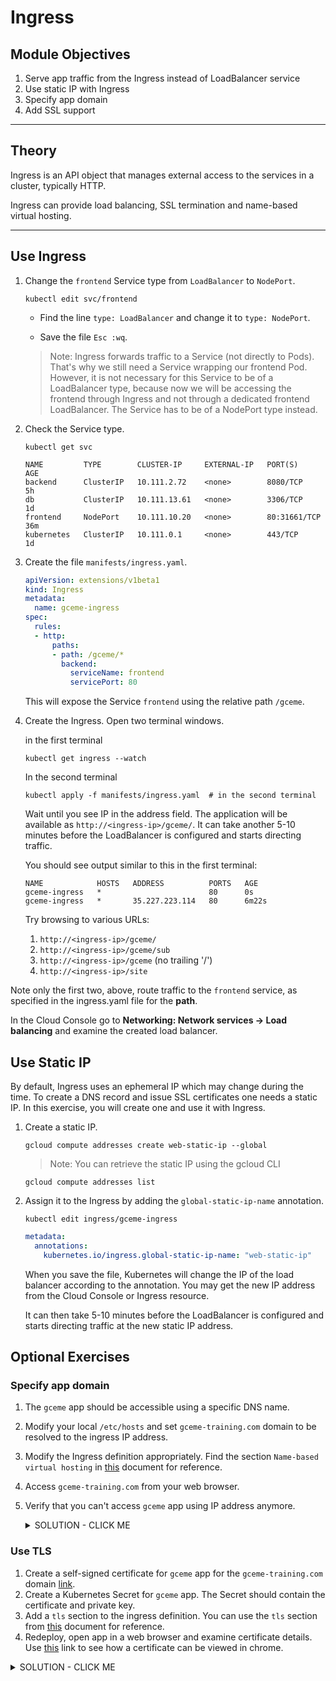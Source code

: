 # Ingress

## Module Objectives

1. Serve app traffic from the Ingress instead of LoadBalancer service
1. Use static IP with Ingress
1. Specify app domain
1. Add SSL support

---

## Theory

Ingress is an API object that manages external access to the services in a cluster, typically HTTP.

Ingress can provide load balancing, SSL termination and name-based virtual hosting.

---

## Use Ingress

1. Change the `frontend` Service type from `LoadBalancer` to `NodePort`.

    ```shell
    kubectl edit svc/frontend
    ```

    * Find the line `type: LoadBalancer` and change it to `type: NodePort`.

    * Save the file `Esc :wq`.

    > Note: Ingress forwards traffic to a Service (not directly to
    Pods). That's why we still need a Service wrapping our frontend
    Pod. However, it is not necessary for this Service to be of a
    LoadBalancer type, because now we will be accessing the frontend
    through Ingress and not through a dedicated frontend
    LoadBalancer. The Service has to be of a NodePort type instead.

1. Check the Service type.

    ```shell
    kubectl get svc
    ```

    ```
    NAME         TYPE        CLUSTER-IP     EXTERNAL-IP   PORT(S)        AGE
    backend      ClusterIP   10.111.2.72    <none>        8080/TCP       5h
    db           ClusterIP   10.111.13.61   <none>        3306/TCP       1d
    frontend     NodePort    10.111.10.20   <none>        80:31661/TCP   36m
    kubernetes   ClusterIP   10.111.0.1     <none>        443/TCP        1d
    ```

1. Create the file `manifests/ingress.yaml`.

    ```yaml
    apiVersion: extensions/v1beta1
    kind: Ingress
    metadata:
      name: gceme-ingress
    spec:
      rules:
      - http:
          paths:
          - path: /gceme/*
            backend:
              serviceName: frontend
              servicePort: 80
    ```

    This will expose the Service `frontend` using the relative path `/gceme`.

1. Create the Ingress. Open two terminal windows.

    in the first terminal

    ```shell
    kubectl get ingress --watch
    ```

    In the second terminal

    ```shell
    kubectl apply -f manifests/ingress.yaml  # in the second terminal
    ```

    Wait until you see IP in the address field. The application will be available as `http://<ingress-ip>/gceme/`.
    It can take another 5-10 minutes before the LoadBalancer is configured and starts directing traffic.

    You should see output similar to this in the first terminal:

    ```
    NAME            HOSTS   ADDRESS          PORTS   AGE
    gceme-ingress   *                        80      0s
    gceme-ingress   *       35.227.223.114   80      6m22s
    ```

    Try browsing to various URLs:
    1. `http://<ingress-ip>/gceme/`
    1. `http://<ingress-ip>/gceme/sub`
    1. `http://<ingress-ip>/gceme` (no trailing '/')
    1. `http://<ingress-ip>/site`

  Note only the first two, above, route traffic to the `frontend` service, as
  specified in the ingress.yaml file for the **path**.

  In the Cloud Console go to **Networking: Network services -> Load balancing** and examine the created load balancer.

## Use Static IP

By default, Ingress uses an ephemeral IP which may change during the time. To create a DNS record and issue SSL certificates one needs a static IP. In this exercise, you will create one and use it with Ingress.

1. Create a static IP.

    ```shell
    gcloud compute addresses create web-static-ip --global
    ```

    > Note: You can retrieve the static IP using the gcloud CLI

    ```shell
    gcloud compute addresses list
    ```

1. Assign it to the Ingress by adding the `global-static-ip-name` annotation.

    ```shell
    kubectl edit ingress/gceme-ingress
    ```

    ```yaml
    metadata:
      annotations:
        kubernetes.io/ingress.global-static-ip-name: "web-static-ip"
    ```

    When you save the file, Kubernetes will change the IP of the load
    balancer according to the annotation. You may get the new IP address
    from the Cloud Console or Ingress resource.

    It can then take 5-10 minutes before the LoadBalancer is configured and
    starts directing traffic at the new static IP address.

## Optional Exercises

### Specify app domain

1. The `gceme` app should be accessible using a specific DNS name.
1. Modify your local `/etc/hosts` and set `gceme-training.com` domain to be resolved to the ingress IP address.
1. Modify the Ingress definition appropriately. Find the section `Name-based virtual hosting` in [this](https://kubernetes.io/docs/concepts/services-networking/ingress/#name-based-virtual-hosting) document for reference.
1. Access `gceme-training.com` from your web browser.
1. Verify that you can't access `gceme` app using IP address anymore.

    <details><summary>SOLUTION - CLICK ME</summary>
    <p>

    1. The `spec` rules section should contain the following:

        ```yaml
        rules:
        - host: gceme-training.com
          http:
            paths:
            - backend:
                serviceName: frontend
                servicePort: 80
              path: /gceme/*
        ```

        > Note: `/etc/hosts` should be modified on your local machine, not the Cloud Console.

    </p>
    </details>

### Use TLS

1. Create a self-signed certificate for `gceme` app for the `gceme-training.com` domain [link](https://stackoverflow.com/questions/10175812/how-to-create-a-self-signed-certificate-with-openssl).
1. Create a Kubernetes Secret for `gceme` app. The Secret should contain the certificate and private key.
1. Add a `tls` section to the ingress definition. You can use the `tls` section from [this](https://kubernetes.io/docs/concepts/services-networking/ingress/#types-of-ingress) document for reference.
1. Redeploy, open app in a web browser and examine certificate details. Use [this](https://www.ssl2buy.com/wiki/how-to-view-ssl-certificate-details-on-chrome-56) link to see how a certificate can be viewed in chrome.

<details><summary>SOLUTION - CLICK ME</summary>
<p>

1. Create a self-signed certificate.

    ```shell
    openssl req -nodes -x509 -newkey rsa:2048 -keyout gceme_key.pem -out gceme_cert.pem -days 365 -subj "/C=US/ST=California/L=Sunnyvale/O=Altoros/OU=Training/CN=gceme-training.com"
    ```

1. Import the secret to Kubernetes.

    ```shell
    kubectl create secret tls gceme-tls --cert=gceme_cert.pem --key=gceme_key.pem
    ```

1. Add the tls certificates section to the Ingress `spec`.

    ```yaml
    tls:
    - hosts:
      - gceme-training.com
      secretName: gceme-tls
    ```

1. The final `manifests/ingress.yaml` should look like the following:

    ```yaml
    apiVersion: extensions/v1beta1
    kind: Ingress
    metadata:
      annotations:
        kubernetes.io/ingress.global-static-ip-name: web-static-ip
      name: gceme-ingress
    spec:
      rules:
      - host: gceme-training.com
        http:
          paths:
          - backend:
              serviceName: frontend
              servicePort: 80
            path: /gceme/*
      tls:
      - hosts:
        - gceme-training.com
        secretName: gceme-tls
    ```

* You can troubleshoot certificate issues by viewing the Ingress events.

    ```shell
    kubectl describe ing gceme-ingress
    ```

</p>
</details>
